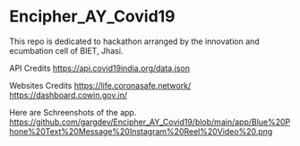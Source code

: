 # Encipher_AY_Covid19
This repo is dedicated to hackathon arranged by the innovation and ecumbation cell of BIET, Jhasi.

API Credits 
https://api.covid19india.org/data.json

Websites Credits
https://life.coronasafe.network/ <br>
https://dashboard.cowin.gov.in/

Here are Schreenshots of the app. 
https://github.com/gargdev/Encipher_AY_Covid19/blob/main/app/Blue%20Phone%20Text%20Message%20Instagram%20Reel%20Video%20.png
